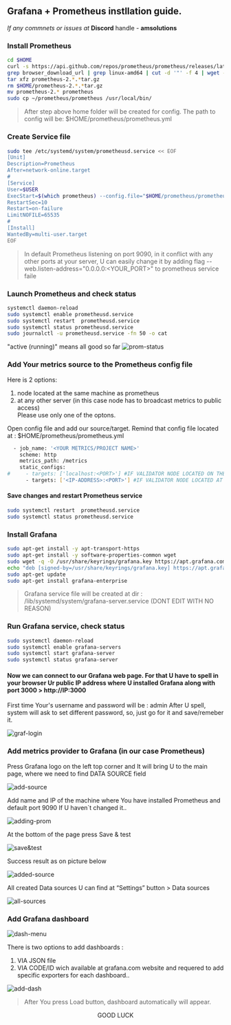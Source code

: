## Grafana + Prometheus instllation guide.

*If any commnets or issues at* **Discord** handle - **amsolutions**

### Install Prometheus
```bash
cd $HOME
curl -s https://api.github.com/repos/prometheus/prometheus/releases/latest | \
grep browser_download_url | grep linux-amd64 | cut -d '"' -f 4 | wget -qi -
tar xfz prometheus-2.*.*tar.gz
rm $HOME/prometheus-2.*.*tar.gz
mv prometheus-2.* prometheus
sudo cp ~/prometheus/prometheus /usr/local/bin/
```
> After step above home folder will be created for config. The path to config will be: $HOME/prometheus/prometheus.yml

### Create Service file

```bash
sudo tee /etc/systemd/system/prometheusd.service << EOF
[Unit]
Description=Prometheus 
After=network-online.target
#
[Service]
User=$USER
ExecStart=$(which prometheus) --config.file="$HOME/prometheus/prometheus.yml"
RestartSec=10
Restart=on-failure
LimitNOFILE=65535
#
[Install]
WantedBy=multi-user.target
EOF
```
> In default Prometheus listening on port 9090, in it conflict with any other ports at your server, U can easily change it by adding flag --web.listen-address="0.0.0.0:<YOUR_PORT>" to prometheus service faile

### Launch Prometheus and check status

```bash
systemctl daemon-reload
sudo systemctl enable prometheusd.service
sudo systemctl restart  prometheusd.service
sudo systemctl status prometheusd.service
sudo journalctl -u prometheusd.service -fn 50 -o cat
```
"active (running)" means all good so far
![prom-status](https://github.com/AlexToTheMoon/AM-Solutions/blob/main/files/grafana/prom-status.png)

### Add Your metrics source to the Prometheus config file  

Here is 2 options:  
1) node located at the same machine as prometheus   
2) at any other server (in this case node has to broadcast metrics to public access)    
Please use only one of the optons.

Open config file and add our source/target. Remind that config file located at : $HOME/prometheus/prometheus.yml

```bash
  - job_name: '<YOUR METRICS/PROJECT NAME>'
    scheme: http
    metrics_path: /metrics
    static_configs:
#     - targets: ['localhost:<PORT>'] #IF VALIDATOR NODE LOCATED ON THE SAME SERVER
      - targets: ['<IP-ADDRESS>:<PORT>'] #IF VALIDATOR NODE LOCATED AT ANOTHER SERVER
```

#### Save changes and restart Prometheus service
```bash
sudo systemctl restart  prometheusd.service
sudo systemctl status prometheusd.service
```

### Install Grafana
```bash
sudo apt-get install -y apt-transport-https
sudo apt-get install -y software-properties-common wget
sudo wget -q -O /usr/share/keyrings/grafana.key https://apt.grafana.com/gpg.key
echo "deb [signed-by=/usr/share/keyrings/grafana.key] https://apt.grafana.com beta main" | sudo tee -a /etc/apt/sources.list.d/grafana.list
sudo apt-get update
sudo apt-get install grafana-enterprise
```
> Grafana service file will be created at dir : /lib/systemd/system/grafana-server.service (DONT EDIT WITH NO REASON)

### Run Grafana service, check status

```bash
sudo systemctl daemon-reload
sudo systemctl enable grafana-servers
sudo systemctl start grafana-server
sudo systemctl status grafana-server
```  

#### Now we can connect to our Grafana web page. For that U have to spell in your browser Ur public IP address where U installed Grafana along with port 3000 > http://IP:3000  

First time Your's username and password will be : admin
After U spell, system will ask to set different password, so, just go for it and save/remeber it.

![graf-login](https://github.com/AlexToTheMoon/AM-Solutions/blob/main/files/grafana/graf-login.png)  



### Add metrics provider to Grafana (in our case Prometheus)  

Press Grafana logo on the left top corner and It will bring U to the main page, where we need to find DATA SOURCE field  

![add-source](https://github.com/AlexToTheMoon/AM-Solutions/blob/main/files/grafana/data-s.png ) 

Add name and IP of the machine where You have installed Prometheus and default port 9090 If U haven`t changed it..  

![adding-prom](https://github.com/AlexToTheMoon/AM-Solutions/blob/main/files/grafana/adding-source.png)

At the bottom of the page press Save & test

![save&test](https://github.com/AlexToTheMoon/AM-Solutions/blob/main/files/grafana/save-test.png)

Success result as on picture below

![added-source](https://github.com/AlexToTheMoon/AM-Solutions/blob/main/files/grafana/working-source.png)

All created Data sources U can find at “Settings” button > Data sources

![all-sources](https://github.com/AlexToTheMoon/AM-Solutions/blob/main/files/grafana/data-sources.png) 

### Add Grafana dashboard

![dash-menu](https://github.com/AlexToTheMoon/AM-Solutions/blob/main/files/grafana/add-dashboard.png)

There is two options to add dashboards :  
1) VIA JSON file  
2) VIA CODE/ID wich available at grafana.com website and requered to add specific exporters for each dashboard..  

![add-dash](https://github.com/AlexToTheMoon/AM-Solutions/blob/main/files/grafana/add-dash.png)  

> After You press Load button, dashboard automatically will appear.


<p align="center">
    GOOD LUCK
</p>
